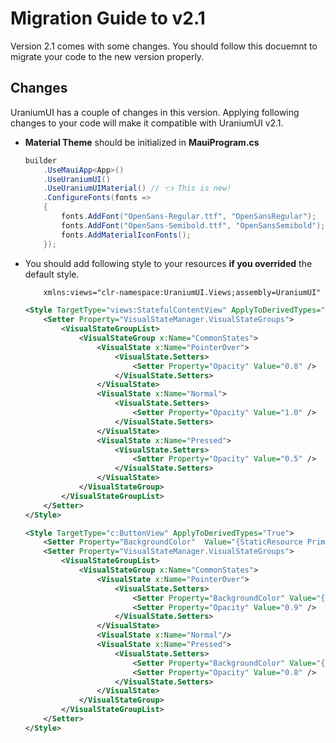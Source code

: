 # Migration Guide to v2.1
Version 2.1 comes with some changes. You should follow this docuemnt to migrate your code to the new version properly.

## Changes
UraniumUI has a couple of changes in this version. Applying following changes to your code will make it compatible with UraniumUI v2.1.

- **Material Theme** should be initialized in **MauiProgram.cs**

    ```csharp
    builder
        .UseMauiApp<App>()
        .UseUraniumUI()
        .UseUraniumUIMaterial() // 👈 This is new!
        .ConfigureFonts(fonts =>
        {
            fonts.AddFont("OpenSans-Regular.ttf", "OpenSansRegular");
            fonts.AddFont("OpenSans-Semibold.ttf", "OpenSansSemibold");
            fonts.AddMaterialIconFonts();
        });
    ```

- You should add following style to your resources **if you overrided** the default style.

    ```xml
        xmlns:views="clr-namespace:UraniumUI.Views;assembly=UraniumUI"
    ```


    ```xml
    <Style TargetType="views:StatefulContentView" ApplyToDerivedTypes="True">
        <Setter Property="VisualStateManager.VisualStateGroups">
            <VisualStateGroupList>
                <VisualStateGroup x:Name="CommonStates">
                    <VisualState x:Name="PointerOver">
                        <VisualState.Setters>
                            <Setter Property="Opacity" Value="0.8" />
                        </VisualState.Setters>
                    </VisualState>
                    <VisualState x:Name="Normal">
                        <VisualState.Setters>
                            <Setter Property="Opacity" Value="1.0" />
                        </VisualState.Setters>
                    </VisualState>
                    <VisualState x:Name="Pressed">
                        <VisualState.Setters>
                            <Setter Property="Opacity" Value="0.5" />
                        </VisualState.Setters>
                    </VisualState>
                </VisualStateGroup>
            </VisualStateGroupList>
        </Setter>
    </Style>

    <Style TargetType="c:ButtonView" ApplyToDerivedTypes="True">
        <Setter Property="BackgroundColor"  Value="{StaticResource Primary}" />
        <Setter Property="VisualStateManager.VisualStateGroups">
            <VisualStateGroupList>
                <VisualStateGroup x:Name="CommonStates">
                    <VisualState x:Name="PointerOver">
                        <VisualState.Setters>
                            <Setter Property="BackgroundColor" Value="{StaticResource SurfaceTint1}" />
                            <Setter Property="Opacity" Value="0.9" />
                        </VisualState.Setters>
                    </VisualState>
                    <VisualState x:Name="Normal"/>
                    <VisualState x:Name="Pressed">
                        <VisualState.Setters>
                            <Setter Property="BackgroundColor" Value="{StaticResource SurfaceTint2}" />
                            <Setter Property="Opacity" Value="0.8" />
                        </VisualState.Setters>
                    </VisualState>
                </VisualStateGroup>
            </VisualStateGroupList>
        </Setter>
    </Style>
    ```